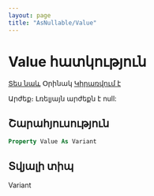 ```yaml
---
layout: page
title: "AsNullable/Value"
---
```

# Value հատկություն 

[Տես նաև](../AsNullable/HasValue.md) Օրինակ [Կիրառվում է](../AsNullable.md)

Արժեք։ Լռելյայն արժեքն է null:

## Շարահյուսություն

``` vb
Property Value As Variant
```
## Տվյալի տիպ

Variant
